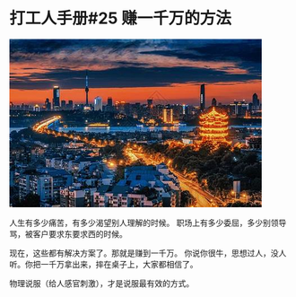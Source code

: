 # 打工人手册#25 赚一千万的方法

 ![](img/f168da2a-416b-44e7-8d88-e2ed1e41bdd6.jpg)
 
人生有多少痛苦，有多少渴望别人理解的时候。
职场上有多少委屈，多少别领导骂，被客户要求东要求西的时候。

现在，这些都有解决方案了。那就是赚到一千万。
你说你很牛，思想过人，没人听。你把一千万拿出来，摔在桌子上，大家都相信了。

物理说服（给人感官刺激），才是说服最有效的方式。